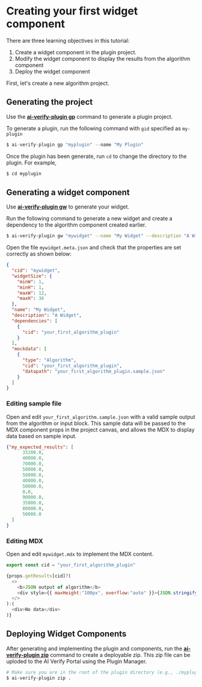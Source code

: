 # Creating your first widget component

There are three learning objectives in this tutorial:

1. Create a widget component in the plugin project.
2. Modify the widget component to display the results from the algorithm component
3. Deploy the widget component

First, let's create a new algorithm project.

## Generating the project

Use the [**ai-verify-plugin gp**](Plugin_Tool.md#generate-plugin-alias-gp) command to generate a plugin project.

To generate a plugin, run the following command with `gid` specified as `my-plugin`

```Javascript
$ ai-verify-plugin gp "myplugin" --name "My Plugin"
```

Once the plugin has been generate, run `cd` to change the directory to the plugin. For example,

```bash
$ cd myplugin
```

## Generating a widget component

Use [**ai-verify-plugin gw**](../plugins/widget/Plugin_Tool.md#generate-widget-alias-gw) to generate your widget.

Run the following command to generate a new widget and create a dependency to the algorithm component created earlier.

```bash
$ ai-verify-plugin gw "mywidget" --name "My Widget" --description "A Widget" --dep "Algorithm,your_first_algorithm_plugin"
```

Open the file `mywidget.meta.json` and check that the properties are set correctly as shown below:

```JSON
{
  "cid": "mywidget",
  "widgetSize": {
    "minW": 1,
    "minH": 1,
    "maxW": 12,
    "maxH": 36
  },
  "name": "My Widget",
  "description": "A Widget",
  "dependencies": [
    {
      "cid": "your_first_algorithm_plugin"
    }
  ],
  "mockdata": [
    {
      "type": "Algorithm",
      "cid": "your_first_algorithm_plugin",
      "datapath": "your_first_algorithm_plugin.sample.json"
    }
  ]
}
```
### Editing sample file

Open and edit `your_first_algorithm.sample.json` with a valid sample output from the algorithm or input block. This sample data will be passed to the MDX component props in the project canvas, and allows the MDX to display data based on sample input.

```JSON
{"my_expected_results": [
      33280.0,
      40000.0,
      70000.0,
      50000.0,
      50000.0,
      40000.0,
      50000.0,
      0.0,
      90000.0,
      35000.0,
      80000.0,
      50000.0
  ]    
}
```

### Editing MDX

Open and edit `mywidget.mdx` to implement the MDX content.

```Javascript
export const cid = "your_first_algorithm_plugin"

{props.getResults[cid]?(
  <>
    <b>JSON output of algorithm</b>
    <div style={{ maxHeight:"100px", overflow:"auto" }}>{JSON.stringify(props.getResults(cid))}</div>
  </>
):(
  <div>No data</div>
)}
```

## Deploying Widget Components

After generating and implementing the plugin and components, run the [**ai-verify-plugin zip**](../plugins/widget/Plugin_Tool.md#zip) command to create a deployable zip. This zip file can be uploded to the AI Verify Portal using the Plugin Manager. 

```bash
# Make sure you are in the root of the plugin directory (e.g., ./myplugin)
$ ai-verify-plugin zip .
```
